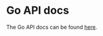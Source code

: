 # Go API docs

The Go API docs can be found [here](https://godoc.org/github.com/cloudstateio/go-support/cloudstate).